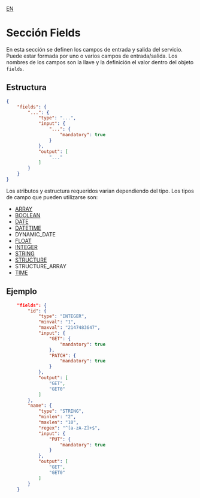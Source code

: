 [EN](README.md)
# Sección Fields
En esta sección se definen los campos de entrada y salida del servicio. Puede estar formada por uno o varios campos de entrada/salida. Los nombres de los campos son la llave y la definición el valor dentro del objeto `fields`.

## Estructura
```json
{
	"fields": {
		"...": {
			"type": "...",
			"input": {
				"...": {
					"mandatory": true
				}
			},
			"output": [
				"..."
			]
		}
	}
}
```

Los atributos y estructura requeridos varian dependiendo del tipo. Los tipos de campo que pueden utilizarse son:
* [ARRAY](type/ARRAY-ES.md)
* [BOOLEAN](type/BOOLEAN-ES.md)
* [DATE](type/DATE-ES.md)
* [DATETIME](type/DATETIME-ES.md)
* DYNAMIC_DATE
* [FLOAT](type/FLOAT-ES.md)
* [INTEGER](type/INTEGER-ES.md)
* [STRING](type/STRING-ES.md)
* [STRUCTURE](type/STRUCTURE-ES.md)
* STRUCTURE_ARRAY
* [TIME](type/TIME-ES.md)

## Ejemplo
```json
	"fields": {
		"id": {
			"type": "INTEGER",
			"minval": "1",
			"maxval": "2147483647",
			"input": {
				"GET": {
					"mandatory": true
				},
				"PATCH": {
					"mandatory": true
				}
			},
			"output": [
				"GET",
				"GET0"
			]
		},
		"name": {
			"type": "STRING",
			"minlen": "2",
			"maxlen": "10",
			"regex": "^[a-zA-Z]+$",
			"input": {
				"PUT": {
					"mandatory": true
				}
			},
			"output": [
				"GET",
				"GET0"
			]
		}
	}
```
